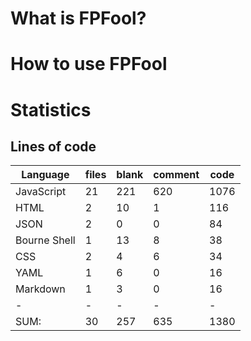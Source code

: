 # What is FPFool?

# How to use FPFool

# Statistics

## Lines of code
|Language                     |files          |blank        |comment           |code|
|-----------------------------|---------------|-------------|------------------|----|
|JavaScript                   |   21          |  221        |    620           |1076|
|HTML                         |    2          |   10        |      1           | 116|
|JSON                         |    2          |    0        |      0           |  84|
|Bourne Shell                 |    1          |   13        |      8           |  38|
|CSS                          |    2          |    4        |      6           |  34|
|YAML                         |    1          |    6        |      0           |  16|
|Markdown                     |    1          |    3        |      0           |  16|
|-                            |-              |-            |-                 |-   |
|SUM:                         |   30          |  257        |    635           |1380|
